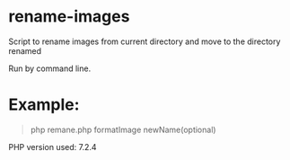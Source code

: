 # rename-images

Script to rename images from current directory and move to the directory renamed

Run by command line.

# Example:
  > php remane.php formatImage newName(optional)

PHP version used: 7.2.4
